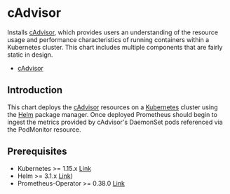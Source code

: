 # cAdvisor

Installs [cAdvisor](https://github.com/google/cadvisor), which provides users an understanding of the resource usage and performance characteristics of running containers within a Kubernetes cluster. This chart includes multiple components that are fairly static in design.

- [cAdvisor](https://github.com/google/cadvisor)



## Introduction

This chart deploys the [cAdvisor](https://github.com/google/cadvisor) resources on a [Kubernetes](http://kubernetes.io) cluster using the [Helm](https://helm.sh) package manager. Once deployed Prometheus should begin to ingest the metrics provided by cAdvisor's DaemonSet pods referenced via the PodMonitor resource. 


## Prerequisites
  - Kubernetes >= 1.15.x [Link](http://kubernetes.io)
  - Helm >= 3.1.x [Link](https://helm.sh/))
  - Prometheus-Operator >= 0.38.0 [Link](https://github.com/coreos/prometheus-operator)
